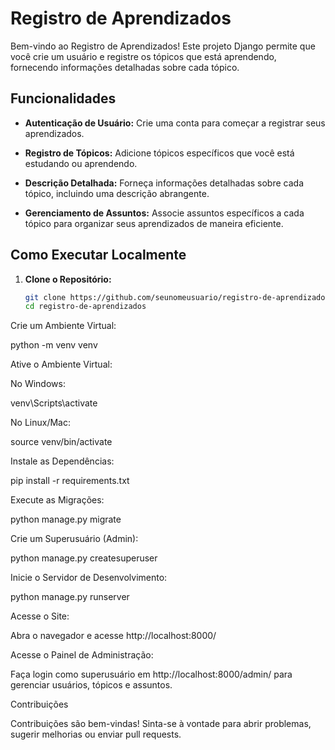 # Registro de Aprendizados

Bem-vindo ao Registro de Aprendizados! Este projeto Django permite que você crie um usuário e registre os tópicos que está aprendendo, fornecendo informações detalhadas sobre cada tópico.

## Funcionalidades

- **Autenticação de Usuário:** Crie uma conta para começar a registrar seus aprendizados.
  
- **Registro de Tópicos:** Adicione tópicos específicos que você está estudando ou aprendendo.

- **Descrição Detalhada:** Forneça informações detalhadas sobre cada tópico, incluindo uma descrição abrangente.

- **Gerenciamento de Assuntos:** Associe assuntos específicos a cada tópico para organizar seus aprendizados de maneira eficiente.

## Como Executar Localmente

1. **Clone o Repositório:**
   ```bash
   git clone https://github.com/seunomeusuario/registro-de-aprendizados.git
   cd registro-de-aprendizados
Crie um Ambiente Virtual:

python -m venv venv

Ative o Ambiente Virtual:

No Windows:

venv\Scripts\activate

No Linux/Mac:

source venv/bin/activate

Instale as Dependências:

pip install -r requirements.txt

Execute as Migrações:

python manage.py migrate

Crie um Superusuário (Admin):

python manage.py createsuperuser

Inicie o Servidor de Desenvolvimento:

python manage.py runserver

Acesse o Site:

Abra o navegador e acesse http://localhost:8000/

Acesse o Painel de Administração:

Faça login como superusuário em http://localhost:8000/admin/ para gerenciar usuários, tópicos e assuntos.

Contribuições

Contribuições são bem-vindas! Sinta-se à vontade para abrir problemas, sugerir melhorias ou enviar pull requests.